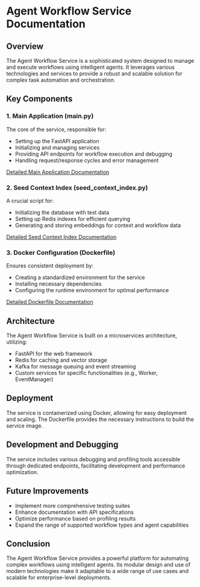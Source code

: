 # Agent Workflow Service Documentation

## Overview
The Agent Workflow Service is a sophisticated system designed to manage and execute workflows using intelligent agents. It leverages various technologies and services to provide a robust and scalable solution for complex task automation and orchestration.

## Key Components

### 1. Main Application (main.py)
The core of the service, responsible for:
- Setting up the FastAPI application
- Initializing and managing services
- Providing API endpoints for workflow execution and debugging
- Handling request/response cycles and error management

[Detailed Main Application Documentation](main.md)

### 2. Seed Context Index (seed_context_index.py)
A crucial script for:
- Initializing the database with test data
- Setting up Redis indexes for efficient querying
- Generating and storing embeddings for context and workflow data

[Detailed Seed Context Index Documentation](seed_context_index.md)

### 3. Docker Configuration (Dockerfile)
Ensures consistent deployment by:
- Creating a standardized environment for the service
- Installing necessary dependencies
- Configuring the runtime environment for optimal performance

[Detailed Dockerfile Documentation](dockerfile.md)

## Architecture
The Agent Workflow Service is built on a microservices architecture, utilizing:
- FastAPI for the web framework
- Redis for caching and vector storage
- Kafka for message queuing and event streaming
- Custom services for specific functionalities (e.g., Worker, EventManager)

## Deployment
The service is containerized using Docker, allowing for easy deployment and scaling. The Dockerfile provides the necessary instructions to build the service image.

## Development and Debugging
The service includes various debugging and profiling tools accessible through dedicated endpoints, facilitating development and performance optimization.

## Future Improvements
- Implement more comprehensive testing suites
- Enhance documentation with API specifications
- Optimize performance based on profiling results
- Expand the range of supported workflow types and agent capabilities

## Conclusion
The Agent Workflow Service provides a powerful platform for automating complex workflows using intelligent agents. Its modular design and use of modern technologies make it adaptable to a wide range of use cases and scalable for enterprise-level deployments.
